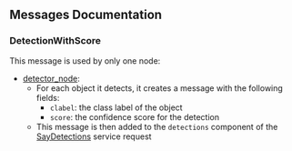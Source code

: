 ## Messages Documentation

### DetectionWithScore

This message is used by only one node:

* [detector_node](../../pepper_pkg/src/detector_node/detector_node):
  * For each object it detects, it creates a message with the following fields:
    * `clabel`: the class label of the object
    * `score`: the confidence score for the detection
  * This message is then added to the `detections` component of the [SayDetections](../srv/README.md#SayDetections)
    service request
    